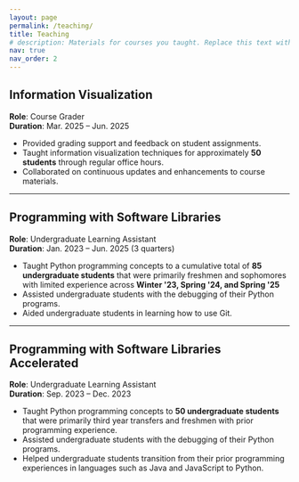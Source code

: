 ```yaml
---
layout: page
permalink: /teaching/
title: Teaching
# description: Materials for courses you taught. Replace this text with your description.
nav: true
nav_order: 2
---
```


## Information Visualization
**Role**: Course Grader  
**Duration**: Mar. 2025 – Jun. 2025

- Provided grading support and feedback on student assignments.
- Taught information visualization techniques for approximately **50 students** through regular office hours.
- Collaborated on continuous updates and enhancements to course materials.

---

## Programming with Software Libraries  
**Role**: Undergraduate Learning Assistant  
**Duration**: Jan. 2023 – Jun. 2025 (3 quarters)

- Taught Python programming concepts to a cumulative total of **85 undergraduate students** that were primarily freshmen and sophomores with limited experience across **Winter '23, Spring '24, and Spring '25**
- Assisted undergraduate students with the debugging of their Python programs.
- Aided undergraduate students in learning how to use Git.

---

## Programming with Software Libraries Accelerated 
**Role**: Undergraduate Learning Assistant  
**Duration**: Sep. 2023 – Dec. 2023

- Taught Python programming concepts to **50 undergraduate students** that were primarily third year transfers and freshmen with prior programming experience.
- Assisted undergraduate students with the debugging of their Python programs.
- Helped undergraduate students transition from their prior programming experiences in languages such as Java and JavaScript to Python.
